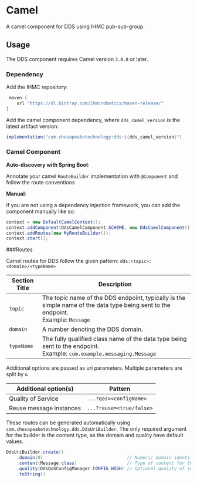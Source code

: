 # Camel

A camel component for DDS using IHMC pub-sub-group.

## Usage

The DDS component requires Camel version `3.0.0` or later.

### Dependency

Add the IHMC repository:
```groovy
 maven {
    url "https://dl.bintray.com/ihmcrobotics/maven-release/"
}
```
Add the camel component dependency, where `dds_camel_version` is the latest artifact version:
```groovy
implementation("com.chesapeaketechnology:dds:${dds_camel_version}")
```

### Camel Component

**Auto-discovery with Spring Boot**: 

Annotate your camel `RouteBuilder` implementation with `@Component` and follow the route conventions

**Manual**:

If you are not using a dependency injection framework, you can add the component manually like so:
```java
context = new DefaultCamelContext();
context.addComponent(DdsCamelComponent.SCHEME, new DdsCamelComponent());
context.addRoutes(new MyRouteBuilder());
context.start();
```

###Routes

Camel routes for DDS follow the given pattern: `dds:<topic>:<domain>/<typeName>`

| Section Title | Description                                   |
| ------------- | --------------------------------------------- |
| `topic`       | The topic name of the DDS endpoint, typically is the simple name of the data type being sent to the endpoint. <br> Example: `Message` |
| `domain`      | A number denoting the DDS domain. |
| `typeName`    | The fully qualified class name of the data type being sent to the endpoint. <br> Example: `com.example.messaging.Message` |

Additional options are passed as uri parameters. Multiple parameters are split by `&`

| Additional option(s)    | Pattern                  |
| ----------------------- | ------------------------ |
| Quality of Service      | `...?qos=<configName>`   |
| Reuse message instances | `...?reuse=<true/false>` |

These routes can be generated automatically using `com.chesapeaketechnology.dds.DdsUriBuilder`. 
The only required argument for the builder is the content type, as the domain and quality have default values.
```java
DdsUriBuilder.create()
    .domain(0)                                // Numeric domain identifier
    .content(Message.class)                   // Type of content for the endpoint
    .quality(DdsQoSConfigManager.CONFIG_HIGH) // Optional quality of service parameters (CONFIG_LOW/CONFIG_HIGH)
    .toString()
```